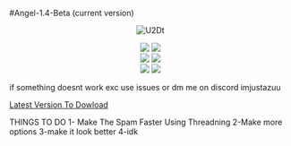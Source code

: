 
#Angel-1.4-Beta
(current version)





<p align="center">
  <img src="https://github.com/Azuuu1/Angel-Discord/assets/136928945/50900030-cd92-45ca-9300-56b0104c4626" alt="U2Dt" />
</p>




<div align="center">
    <img src="https://img.shields.io/github/languages/top/Azuuu1/Angel-Discord?color=%23000000">
    <img src="https://img.shields.io/github/stars/Azuuu1/Angel-Discord?color=%23000000&logoColor=%23000000">
    <br>
    <img src="https://img.shields.io/github/commit-activity/w/Azuuu1/Angel-Discord?color=%23000000"> 
    <img src="https://img.shields.io/github/last-commit/Azuuu1/Angel-Discord?color=%23000000&logoColor=%23000000">
    <br>
    <img src="https://img.shields.io/github/issues/Azuuu1/Angel-Discord?color=%23000000&logoColor=%23000000">
    <img src="https://img.shields.io/github/issues-closed/Azuuu1/Angel-Discord?color=%23000000&logoColor=%23000000">
    <br>

</div>




if something doesnt work exc use issues or dm me on discord imjustazuu




<a href="https://github.com/Azuuu1/Angel-Discord/releases/tag/%23new">Latest Version To Dowload</a>


THINGS TO DO
1- Make The Spam Faster Using Threadning
2-Make more options
3-make it look better
4-idk

